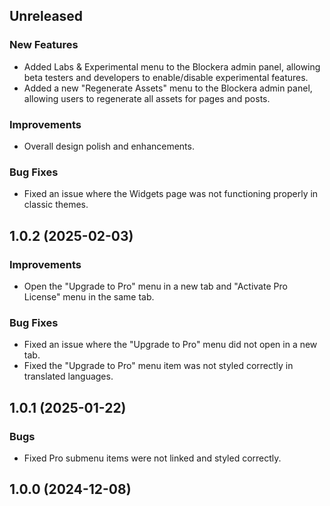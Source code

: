 ## Unreleased

### New Features
- Added Labs & Experimental menu to the Blockera admin panel, allowing beta testers and developers to enable/disable experimental features.
- Added a new "Regenerate Assets" menu to the Blockera admin panel, allowing users to regenerate all assets for pages and posts.

### Improvements
- Overall design polish and enhancements.

### Bug Fixes
- Fixed an issue where the Widgets page was not functioning properly in classic themes.

## 1.0.2 (2025-02-03)

### Improvements
- Open the "Upgrade to Pro" menu in a new tab and "Activate Pro License" menu in the same tab.

### Bug Fixes  
- Fixed an issue where the "Upgrade to Pro" menu did not open in a new tab.
- Fixed the "Upgrade to Pro" menu item was not styled correctly in translated languages.


## 1.0.1 (2025-01-22)

### Bugs

- Fixed Pro submenu items were not linked and styled correctly.

## 1.0.0 (2024-12-08)

